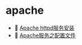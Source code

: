 # apache

* 📄 [Apache httpd服务安装](siyuan://blocks/20240814104529-hjfkfdn)
* 📄 [Apache服务之配置文件](siyuan://blocks/20240806105304-k4ickxi)

　　‍
